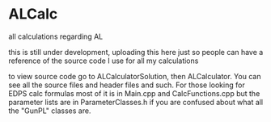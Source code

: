# ALCalc
all calculations regarding AL

this is still under development, uploading this here just so people can have a reference of the source code I use for all my calculations

to view source code go to ALCalculatorSolution, then ALCalculator. You can see all the source files and header files and such. For those looking for EDPS calc formulas most of it is in Main.cpp and CalcFunctions.cpp but the parameter lists are in ParameterClasses.h if you are confused about what all the "GunPL" classes are.
